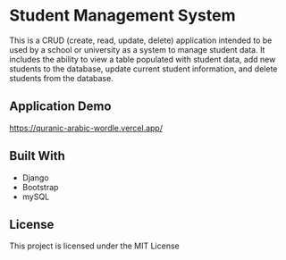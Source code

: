 # Student Management System

This is a CRUD (create, read, update, delete) application intended to be used by a school or university as a system to manage student data.
It includes the ability to view a table populated with student data, add new students to the database, update current student information, and delete students from the database.

## Application Demo

https://quranic-arabic-wordle.vercel.app/

## Built With

* Django
* Bootstrap
* mySQL

## License

This project is licensed under the MIT License
